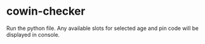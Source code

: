 # cowin-checker

Run the python file.
Any available slots for selected age and pin code will be displayed in console.
